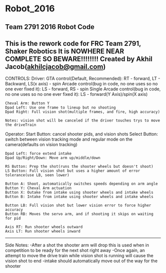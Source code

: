 # Robot_2016
Team 2791 2016 Robot Code
-----------------------------------------------------------
This is the rework code for FRC Team 2791, Shaker Robotics
It is NOWHERE NEAR COMPLETE SO BEWARE!!!!!!!!
Created by Akhil Jacob(akhilcjacob@gmail.com)
------------------------------------------------------------
CONTROLS:
Driver:
    GTA control(Default, Recommended): RT - forward, LT - Backward, LS(x axis) - spin
    Arcade control(bug in code, no one uses so no one ever fixed it): LS - forward, RS - spin
    Single Arcade control(bug in code, no one uses so no one ever fixed it): LS - forward(Y Axis)/spin(X axis)

    Cheval Arm: Button Y
    Dpad Left: Use one frame to lineup but no shooting
    Dpad Right: Full vision shot(multiple frames, and fire, high accuracy)

    Notes: vision shot will be canceled if the driver touches trys to move the driveTrain
Operator:
    Start Button: cancel shooter pids, and vision shots
    Select Button: switch between vision tracking mode and regular mode on the camera(defaults on vision tracking)

    Dpad Left: force extend intake
    Dpad Up/Right/Down: Move arm up/middle/down

    RS Button: Prep the shot(runs the shooter wheels but doesn't shoot)
    LS Button: Full vision shot but uses a higher amount of error tolerance(use LB, seen lower)

    Button A: Shoot, automatically switches speeds depending on arm angle
    Button Y: Cheval Arm actuation
    Button X: Outake from intake using shooter wheels and intake wheels
    Button B: Intake from intake using shooter wheels and intake wheels

    Button LB: Full vision shot but lower vision error to force higher accuracy
    Button RB: Moves the servo arm, and if shooting it skips on waiting for pid

    Axis RT: Run shooter wheels outward
    Axis LT: Run shooter wheels inward
-------------------------------------------------------------------------------------
Side Notes:
    -After a shot the shooter arm will drop this is used when in competition to be ready for the next shot right
        away
    -Once again, an attempt to move the drive train while vision shot is running will cause the vision shot to end
    -intake should automatically move out of the way for the shooter




